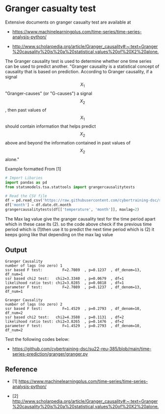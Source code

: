 # Granger casualty test

Extensive documents on granger casualty test are available at

* <https://www.machinelearningplus.com/time-series/time-series-analysis-python/>

* <http://www.scholarpedia.org/article/Granger_causality#:~:text=Granger%20causality%20is%20a%20statistical,values%20of%20X2%20alone.>


The Granger causality test is used to determine whether one time 
series can be used to predict another. "Granger causality is a statistical
concept of causality that is based on prediction. According to Granger causality,
if a signal $$X_1$$ "Granger-causes" (or "G-causes") a signal $$X_2$$, then past values of 
$$X_1$$ should contain information that helps predict $$X_2$$ above and beyond the 
information contained in past values of $$X_2$$ alone."

Example formatted From [1]

``` python
# Import Libaries 
import pandas as pd
from statsmodels.tsa.stattools import grangercausalitytests

# Read the CSV file
df = pd.read_csv('https://raw.githubusercontent.com/cybertraining-dsc/su22-reu-385/main/time-series-prediction/temp.csv', parse_dates=['date'])
df['month'] = df.date.dt.month
grangercausalitytests(df[['temperature', 'month']], maxlag=2)
```

The Max lag value give the granger causality test for the time 
period apart which in these case its (2). so the code above check 
if the previous time period which is (1)then use it to predict the 
next time period which is (2) it keeps going like that depending on 
the  max lag value

## Output
```
Granger Causality
number of lags (no zero) 1
ssr based F test:         F=2.7089  , p=0.1237  , df_denom=13, df_num=1
ssr based chi2 test:   chi2=3.3340  , p=0.0679  , df=1
likelihood ratio test: chi2=3.0285  , p=0.0818  , df=1
parameter F test:         F=2.7089  , p=0.1237  , df_denom=13, df_num=1

Granger Causality
number of lags (no zero) 2
ssr based F test:         F=1.4529  , p=0.2793  , df_denom=10, df_num=2
ssr based chi2 test:   chi2=4.3588  , p=0.1131  , df=2
likelihood ratio test: chi2=3.8265  , p=0.1476  , df=2
parameter F test:         F=1.4529  , p=0.2793  , df_denom=10, df_num=2
```

Test the following codes below:

* <https://github.com/cybertraining-dsc/su22-reu-385/blob/main/time-series-prediction/granger/granger.py>

## Reference

* [1] <https://www.machinelearningplus.com/time-series/time-series-analysis-python/>

* [2] <http://www.scholarpedia.org/article/Granger_causality#:~:text=Granger%20causality%20is%20a%20statistical,values%20of%20X2%20alone.>
